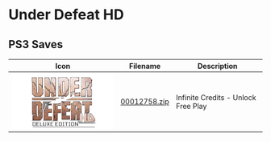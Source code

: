 # Under Defeat HD

## PS3 Saves

| Icon | Filename | Description |
|------|----------|-------------|
| ![Under Defeat HD](ICON0.PNG) | [00012758.zip](00012758.zip) | Infinite Credits - Unlock Free Play |
